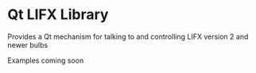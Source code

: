 # Qt LIFX Library

Provides a Qt mechanism for talking to and controlling LIFX version 2 and newer bulbs

Examples coming soon

